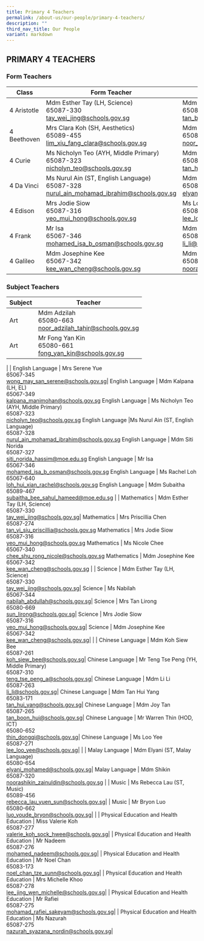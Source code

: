 ```yaml
---
title: Primary 4 Teachers
permalink: /about-us/our-people/primary-4-teachers/
description: ""
third_nav_title: Our People
variant: markdown
---
```

## PRIMARY 4 TEACHERS

### Form Teachers

| Class | Form Teacher | Form Teacher |
|---|---|---|
| 4 Aristotle | Mdm Esther Tay (LH, Science)<br>65087-330<br>[tay\_wei\_jing@schools.gov.sg](mailto:tay\_wei\_jing@schools.gov.sg)| Mdm Joy Tan<br>65087-265<br>[tan\_boon\_hui@schools.gov.sg](mailto:tan\_boon\_hui@schools.gov.sg)|
|4 Beethoven |Mrs Clara Koh (SH, Aesthetics)<br>65089-455<br>[lim_xiu_fang_clara@schools.gov.sg](mailto:lim_xiu_fang_clara@schools.gov.sg)|  Mdm Adzilah<br>65080-663<br>[noor\_adzilah\_tahir@schools.gov.sg](mailto:noor\_adzilah\_tahir@schools.gov.sg)|
| 4 Curie |Ms Nicholyn Teo (AYH, Middle Primary)<br>65087-323<br>[nicholyn_teo@schools.gov.sg](mailto:nicholyn_teo@schools.gov.sg)| Mdm Tan Hui Yang<br>65083-171<br>[tan\_hui\_yang@schools.gov.sg](mailto:tan\_hui\_yang@schools.gov.sg)|
| 4 Da Vinci | Ms Nurul Ain (ST, English Language) <br>65087-328<br>[nurul\_ain\_mohamad\_ibrahim@schools.gov.sg](mailto:nurul\_ain\_mohamad\_ibrahim@schools.gov.sg)| Mdm Elyani (ST, Malay Language)<br>65080-654<br>[elyani\_mohamed@schools.gov.sg](mailto:elyani\_mohamed@schools.gov.sg)|
| 4 Edison |Mrs Jodie Siow<br>65087-316<br>[yeo\_mui\_hong@schools.gov.sg](mailto:yeo\_mui\_hong@schools.gov.sg)| Ms Loo Yee<br>65087-271<br>[lee_loo_yee@schools.gov.sg](mailto:lee_loo_yee@schools.gov.sg)|
| 4 Frank | Mr Isa<br>65067-346<br>[mohamed\_isa\_b\_osman@schools.gov.sg](mailto:mohamed\_isa\_b\_osman@schools.gov.sg)|Mdm Li Li<br>65087-263<br>[li\_li@schools.gov.sg](mailto:li\_li@schools.gov.sg)|
| 4 Galileo | Mdm Josephine Kee<br>65067-342<br>[kee\_wan\_cheng@schools.gov.sg](mailto:kee\_wan\_cheng@schools.gov.sg)|Mdm Shikin <br>65087-320<br>[noorashikin\_zainuldin@schools.gov.sg](mailto:noorashikin\_zainuldin@schools.gov.sg)|

### Subject Teachers

| Subject | Teacher |
|---|---|
| Art | Mdm Adzilah<br>65080-663<br>[noor\_adzilah\_tahir@schools.gov.sg](mailto:noor\_adzilah\_tahir@schools.gov.sg)|
| Art  | Mr Fong Yan Kin<br>65080-661<br>[fong_yan_kin@schools.gov.sg](mailto:fong_yan_kin@schools.gov.sg)|
| 
| English Language | Mrs Serene Yue<br>65067-345<br>[wong\_may\_san\_serene@schools.gov.sg](mailto:wong\_may\_san\_serene@schools.gov.sg)|
English Language | Mdm Kalpana (LH, EL)<br>65067-349<br>[kalpana_manimohan@schools.gov.sg](mailto:kalpana_manimohan@schools.gov.sg)
English Language | Ms Nicholyn Teo (AYH, Middle Primary)<br>65087-323<br>[nicholyn_teo@schools.gov.sg](mailto:nicholyn_teo@schools.gov.sg)
English Language |Ms Nurul Ain (ST, English Language) <br>65087-328<br>[nurul\_ain\_mohamad\_ibrahim@schools.gov.sg](mailto:nurul\_ain\_mohamad\_ibrahim@schools.gov.sg)
English Language | Mdm Siti Norida<br>65087-327<br>[siti\_norida\_hassim@moe.edu.sg](mailto:siti\_norida\_hassim@moe.edu.sg)
English Language | Mr Isa<br>65067-346<br>[mohamed\_isa\_b\_osman@schools.gov.sg](mailto:mohamed\_isa\_b\_osman@schools.gov.sg)
English Language | Ms Rachel Loh<br>65067-640<br>[loh\_hui\_xian\_rachel@schools.gov.sg](mailto:loh\_hui\_xian\_rachel@schools.gov.sg)
English Language | Mdm Subaitha<br>65089-467<br>[subaitha\_bee\_sahul\_hameed@moe.edu.sg](mailto:subaitha\_bee\_sahul\_hameed@moe.edu.sg)
|
| Mathematics | Mdm Esther Tay (LH, Science)<br>65087-330<br>[tay\_wei\_jing@schools.gov.sg](mailto:tay\_wei\_jing@schools.gov.sg)|
Mathematics | Mrs Priscillia Chen<br>65087-274<br>[tan\_yi\_siu\_priscillia@schools.gov.sg](mailto:tan\_yi\_siu\_priscillia@schools.gov.sg)
Mathematics | Mrs Jodie Siow<br>65087-316<br>[yeo\_mui\_hong@schools.gov.sg](mailto:yeo\_mui\_hong@schools.gov.sg)
Mathematics | Ms Nicole Chee<br>65067-340<br>[chee\_shu\_rong\_nicole@schools.gov.sg](mailto:chee\_shu\_rong\_nicole@schools.gov.sg)
Mathematics | Mdm Josephine Kee<br>65067-342<br>[kee\_wan\_cheng@schools.gov.sg](mailto:kee\_wan\_cheng@schools.gov.sg)
|
| Science | Mdm Esther Tay (LH, Science)<br>65087-330<br>[tay\_wei\_jing@schools.gov.sg](mailto:tay\_wei\_jing@schools.gov.sg)|
Science | Ms Nabilah<br>65067-344<br>[nabilah\_abdullah@schools.gov.sg](mailto:nabilah\_abdullah@schools.gov.sg)|
Science | Mrs Tan Lirong<br>65080-669<br>[sun\_lirong@schools.gov.sg](mailto:sun\_lirong@schools.gov.sg)|
Science | Mrs Jodie Siow<br>65087-316<br>[yeo\_mui\_hong@schools.gov.sg](mailto:yeo\_mui\_hong@schools.gov.sg)|
Science | Mdm Josephine Kee<br>65067-342<br>[kee\_wan\_cheng@schools.gov.sg](mailto:kee\_wan\_cheng@schools.gov.sg)|
|
| Chinese Language | Mdm Koh Siew Bee<br>65087-261<br>[koh\_siew\_bee@schools.gov.sg](mailto:koh\_siew\_bee@schools.gov.sg)|
Chinese Language | Mr Teng Tse Peng (YH, Middle Primary)<br>65087-310<br>[teng\_tse\_peng\_a@schools.gov.sg](mailto:teng\_tse\_peng\_a@schools.gov.sg)|
Chinese Language | Mdm Li Li<br>65087-263<br>[li\_li@schools.gov.sg](mailto:li\_li@schools.gov.sg)|
Chinese Language | Mdm Tan Hui Yang<br>65083-171<br>[tan\_hui\_yang@schools.gov.sg](mailto:tan\_hui\_yang@schools.gov.sg)|
Chinese Language | Mdm Joy Tan<br>65087-265<br>[tan\_boon\_hui@schools.gov.sg](mailto:tan\_boon\_hui@schools.gov.sg)|
Chinese Language | Mr Warren Thin (HOD, ICT)<br>65080-652<br>[thin\_dongqi@schools.gov.sg](mailto:thin\_dongqi@schools.gov.sg)|
Chinese Language | Ms Loo Yee<br>65087-271<br>[lee_loo_yee@schools.gov.sg](mailto:lee_loo_yee@schools.gov.sg)|
|
| Malay Language | Mdm Elyani (ST, Malay Language)<br>65080-654<br>[elyani\_mohamed@schools.gov.sg](mailto:elyani\_mohamed@schools.gov.sg)|
 Malay Language | Mdm Shikin<br>65087-320<br>[noorashikin\_zainuldin@schools.gov.sg](mailto:noorashikin\_zainuldin@schools.gov.sg)
|
| Music | Ms Rebecca Lau (ST, Music)<br>65089-456<br>[rebecca_lau_yuen_sun@schools.gov.sg](mailto:rebecca_lau_yuen_sun@moe.edu.sg)|
| Music | Mr Bryon Luo<br>65080-662<br>[luo\_youde\_bryon@schools.gov.sg](mailto:luo\_youde\_bryon@schools.gov.sg)|
|
| Physical Education and Health Education | Miss Valerie Koh<br>65087-277<br>[valerie_koh_sock_hwee@schools.gov.sg](mailto:valerie_koh_sock_hwee@schools.gov.sg)|
| Physical Education and Health Education | Mr Nadeem<br>65087-276<br>[mohamed_nadeem@schools.gov.sg](mailto:mohamed_nadeem@schools.gov.sg)|
| Physical Education and Health Education | Mr Noel Chan<br>65083-173<br>[noel_chan_tze_sunn@schools.gov.sg](mailto:noel_chan_tze_sunn@schools.gov.sg)|
| Physical Education and Health Education | Mrs Michelle Khoo<br>65087-278<br>[lee_jing_wen_michelle@schools.gov.sg](mailto:lee_jing_wen_michelle@schools.gov.sg)|
| Physical Education and Health Education | Mr Rafiei <br>65087-275<br>[mohamad\_rafiei\_sakeyam@schools.gov.sg](mailto:mohamad\_rafiei\_sakeyam@schools.gov.sg)|
| Physical Education and Health Education | Ms Nazurah<br>65087-275<br>[nazurah\_syazana\_nordin@schools.gov.sg](mailto:nazurah\_syazana\_nordin@schools.gov.sg)|